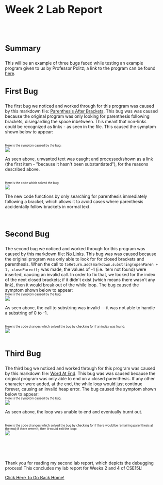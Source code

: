 <h1 style="font-size:35px;">Week 2 Lab Report</h1>
<br>
<br>
<h3 style="font-size:25px;">Summary</h3>
This will be an example of three bugs faced while testing an example program given to us by Professor Politz; a link to the program can be found <a href="https://github.com/ucsd-cse15l-w22/markdown-parse">here</a>.
<br>
<h3 style="font-size:25px;">First Bug</h3>

The first bug we noticed and worked through for this program was caused by this markdown file: <a href="https://github.com/LastEternity/markdown-parse/blob/main/test-file-three.md"> Parenthesis After Brackets</a>. This bug was was caused because the original program was only looking for parenthesis following brackets, disregarding the space inbetween. This meant that non-links could be recognized as links - as seen in the file. This caused the symptom shown below to appear: 

<br>
<sub><sup>Here is the symptom caused by the bug:</sup></sub>
<br/>
<img src="Bug1Symptom.png">

<br>

As seen above, unwanted text was caught and processed/shown as a link (the first item - "because it hasn't been substantiated"), for the reasons described above.


<br>
<sub><sup>Here is the code which solved the bug:</sup></sub>
<br/>
<img src="ScreenshotInBetween.png">
<br>

The new code functions by only searching for parenthesis immediately following a bracket, which allows it to avoid cases where parenthesis accidentally follow brackets in normal text.

<br>
<h3 style="font-size:25px;">Second Bug</h3>
The second bug we noticed and worked through for this program was caused by this markdown file: <a href="https://github.com/LastEternity/markdown-parse/blob/main/test-file-four.md"> No Links</a>. This bug was was caused because the original program was only able to look for for closed brackets and parenthesis. When the call to <code>toReturn.add(markdown.substring(openParen + 1, closeParen));</code> was made, the values of -1 (i.e. item not found) were inserted, causing an invalid call. In order to fix that, we looked for the index of the next closed brackets; if it didn't exist (which means there wasn't any link), then it would break out of the while loop. The bug caused the symptom shown below to appear: 

<br>
<sub><sup>Here is the symptom caused by the bug:</sup></sub>
<br/>
<img src="OnlyAWordSymptom.png">

<br>

As seen above, the call to substring was invalid -- it was not able to handle a substring of 0 to -1.


<br>
<sub><sup>Here is the code changes which solved the bug by checking for if an index was found:</sup></sub>
<br/>
<img src="SecondBugFixed.png">
<br>


<br>
<h3 style="font-size:25px;">Third Bug</h3>
The third bug we noticed and worked through for this program was caused by this markdown file: <a href="https://github.com/LastEternity/markdown-parse/blob/main/test-file.md"> Word At End</a>. This bug was was caused because the original program was only able to end on a closed parenthesis. If any other character were added, at the end, the while loop would just continue forever, causing an invalid heap error. The bug caused the symptom shown below to appear: 


<br>
<sub><sup>Here is the symptom caused by the bug:</sup></sub>
<br/>
<img src="ThirdBugError.png">

<br>

As seen above, the loop was unable to end and eventually burnt out.


<br>
<sub><sup>Here is the code changes which solved the bug by checking for if there would be remaining parenthesis at the end; if there weren't, then it would exit the loop:</sup></sub>
<br/>
<img src="TextAtEnd.png">
<br>




<br>
<br>
<br>
<br>

Thank you for reading my second lab report, which depicts the debugging process! This concludes my lab report for Weeks 2 and 4 of CSE15L! 

<a href="https://lasteternity.github.io/cse15l-lab-reports/">Click Here To Go Back Home!</a>
